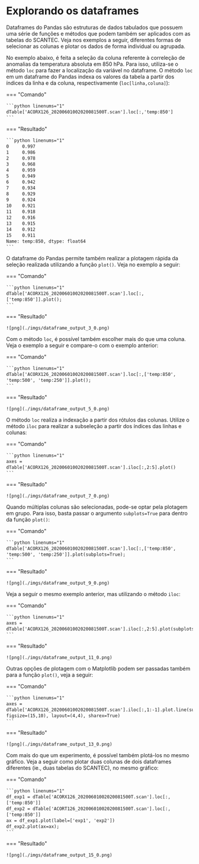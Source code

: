 # Explorando os dataframes

Dataframes do Pandas são estruturas de dados tabulados que possuem uma série de funções e métodos que podem também ser aplicados com as tabelas do SCANTEC. Veja nos exemplos a seguir, diferentes formas de selecionar as colunas e plotar os dados de forma individual ou agrupada.

No exemplo abaixo, é feita a seleção da coluna referente à correleção de anomalias da temperatura absoluta em 850 hPa. Para isso, utiliza-se o método `loc` para fazer a localização da variável no dataframe. O método `loc` em um dataframe do Pandas indexa os valores da tabela a partir dos índices da linha e da coluna, respectivamente (`loc[linha,coluna]`):

=== "Comando"

    ```python linenums="1"
    dTable['ACORX126_20200601002020081500T.scan'].loc[:,'temp:850']
    ```

=== "Resultado"

    ```python linenums="1"
    0     0.997
    1     0.986
    2     0.978
    3     0.968
    4     0.959
    5     0.949
    6     0.942
    7     0.934
    8     0.929
    9     0.924
    10    0.921
    11    0.918
    12    0.916
    13    0.915
    14    0.912
    15    0.911
    Name: temp:850, dtype: float64
    ```

O dataframe do Pandas permite também realizar a plotagem rápida da seleção realizada utilizando a função `plot()`. Veja no exemplo a seguir:

=== "Comando"

    ```python linenums="1"
    dTable['ACORX126_20200601002020081500T.scan'].loc[:,['temp:850']].plot();
    ```

=== "Resultado"
    
    ![png](./imgs/dataframe_output_3_0.png)
    
Com o método `loc`, é possível também escolher mais do que uma coluna. Veja o exemplo a seguir e compare-o com o exemplo anterior:

=== "Comando"

    ```python linenums="1"
    dTable['ACORX126_20200601002020081500T.scan'].loc[:,['temp:850', 'temp:500', 'temp:250']].plot();
    ```
=== "Resultado"

    ![png](./imgs/dataframe_output_5_0.png)
    

O método `loc` realiza a indexação a partir dos rótulos das colunas. Utilize o método `iloc` para realizar a subseleção a partir dos índices das linhas e colunas:


=== "Comando"

    ```python linenums="1"
    axes = dTable['ACORX126_20200601002020081500T.scan'].iloc[:,2:5].plot()
    ```

=== "Resultado"
  
    ![png](./imgs/dataframe_output_7_0.png)
    

Quando múltiplas colunas são selecionadas, pode-se optar pela plotagem em grupo. Para isso, basta passar o argumento `subplots=True` para dentro da função `plot()`:

=== "Comando"

    ```python linenums="1"
    dTable['ACORX126_20200601002020081500T.scan'].loc[:,['temp:850', 'temp:500', 'temp:250']].plot(subplots=True);
    ```

=== "Resultado"
    
    ![png](./imgs/dataframe_output_9_0.png)
    

Veja a seguir o mesmo exemplo anterior, mas utilizando o método `iloc`:


=== "Comando"

    ```python linenums="1"
    axes = dTable['ACORX126_20200601002020081500T.scan'].iloc[:,2:5].plot(subplots=True)
    ```

=== "Resultado"
    
    ![png](./imgs/dataframe_output_11_0.png)
    

Outras opções de plotagem com o Matplotlib podem ser passadas também para a função `plot()`, veja a seguir:

=== "Comando"

    ```python linenums="1"
    axes = dTable['ACORX126_20200601002020081500T.scan'].iloc[:,1:-1].plot.line(subplots=True, figsize=(15,10), layout=(4,4), sharex=True)
    ```

=== "Resultado"
    
    ![png](./imgs/dataframe_output_13_0.png)
    
Com mais do que um experimento, é possível também plotá-los no mesmo gráfico. Veja a seguir como plotar duas colunas de dois dataframes diferentes (ie., duas tabelas do SCANTEC), no mesmo gráfico:

=== "Comando"

    ```python linenums="1"
    df_exp1 = dTable['ACORX126_20200601002020081500T.scan'].loc[:,['temp:850']]
    df_exp2 = dTable['ACORT126_20200601002020081500T.scan'].loc[:,['temp:850']]
    ax = df_exp1.plot(label=['exp1', 'exp2'])
    df_exp2.plot(ax=ax);
    ```

=== "Resultado"
    
    ![png](./imgs/dataframe_output_15_0.png)
